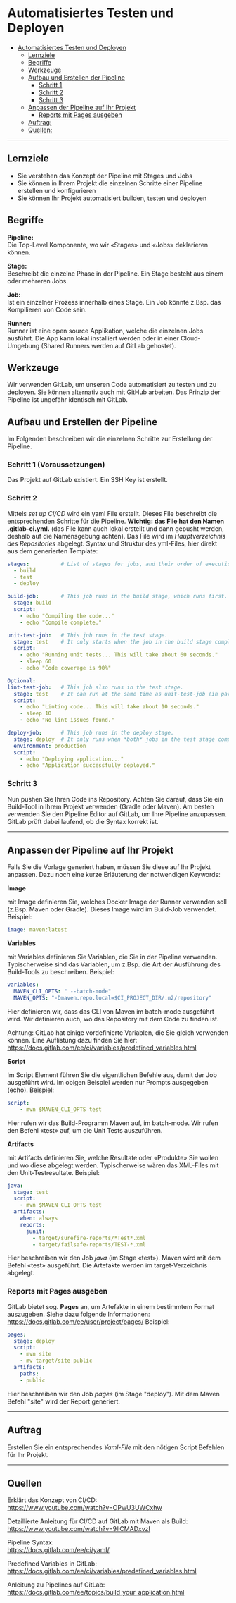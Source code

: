 
# Automatisiertes Testen und Deployen

<!-- TOC -->
- [Automatisiertes Testen und Deployen](#automatisiertes-testen-und-deployen)
  - [Lernziele](#lernziele)
  - [Begriffe](#begriffe)
  - [Werkzeuge](#werkzeuge)
  - [Aufbau und Erstellen der Pipeline](#aufbau-und-erstellen-der-pipeline)
    - [Schritt 1](#schritt-1)
    - [Schritt 2](#schritt-2)
    - [Schritt 3](#schritt-3)
  - [Anpassen der Pipeline auf Ihr Projekt](#anpassen-der-pipeline-auf-ihr-projekt)
    - [Reports mit Pages ausgeben](#reports-mit-pages-ausgeben)
  - [Auftrag:](#auftrag)
  - [Quellen:](#quellen)
<!-- TOC -->

---

## Lernziele

- Sie verstehen das Konzept der Pipeline mit Stages und Jobs
- Sie können in Ihrem Projekt die einzelnen Schritte einer Pipeline erstellen und konfigurieren
- Sie können Ihr Projekt automatisiert builden, testen und deployen

## Begriffe

**Pipeline:**<br/>
Die Top-Level Komponente, wo wir «Stages» und «Jobs» deklarieren können.

**Stage:**<br/>
Beschreibt die einzelne Phase in der Pipeline. Ein Stage besteht aus einem oder mehreren Jobs.

**Job:**<br/>
Ist ein einzelner Prozess innerhalb eines Stage. Ein Job könnte z.Bsp. das Kompilieren von Code sein.

**Runner:**<br/>
Runner ist eine open source Applikation, welche die einzelnen Jobs ausführt. Die App kann lokal installiert werden oder in einer Cloud-Umgebung (Shared Runners werden auf GitLab gehostet).

## Werkzeuge

Wir verwenden GitLab, um unseren Code automatisiert zu testen und zu deployen. Sie können alternativ auch mit GitHub arbeiten. Das Prinzip der Pipeline ist ungefähr identisch mit GitLab.

## Aufbau und Erstellen der Pipeline

Im Folgenden beschreiben wir die einzelnen Schritte zur Erstellung der Pipeline.

### Schritt 1 (Voraussetzungen)

Das Projekt auf GitLab existiert. Ein SSH Key ist erstellt.

### Schritt 2

Mittels *set up CI/CD* wird ein yaml File erstellt. Dieses File beschreibt die entsprechenden Schritte für die Pipeline.
**Wichtig: das File hat den Namen .gitlab-ci.yml.**  (das File kann auch lokal erstellt und dann gepusht werden, deshalb auf die Namensgebung achten).
Das File wird im *Hauptverzeichnis des Repositories* abgelegt.
Syntax und Struktur des yml-Files, hier direkt aus dem generierten Template:

```yml
stages:          # List of stages for jobs, and their order of execution
  - build
  - test
  - deploy

build-job:       # This job runs in the build stage, which runs first.
  stage: build
  script:
    - echo "Compiling the code..."
    - echo "Compile complete."

unit-test-job:   # This job runs in the test stage.
  stage: test    # It only starts when the job in the build stage completes successfully.
  script:
    - echo "Running unit tests... This will take about 60 seconds."
    - sleep 60
    - echo "Code coverage is 90%"

Optional:
lint-test-job:   # This job also runs in the test stage.
  stage: test    # It can run at the same time as unit-test-job (in parallel).
  script:
    - echo "Linting code... This will take about 10 seconds."
    - sleep 10
    - echo "No lint issues found."

deploy-job:      # This job runs in the deploy stage.
  stage: deploy  # It only runs when *both* jobs in the test stage complete successfully.
  environment: production
  script:
    - echo "Deploying application..."
    - echo "Application successfully deployed."
```

### Schritt 3

Nun pushen Sie Ihren Code ins Repository. Achten Sie darauf, dass Sie ein Build-Tool in Ihrem Projekt verwenden (Gradle oder Maven).
Am besten verwenden Sie den Pipeline Editor auf GitLab, um Ihre Pipeline anzupassen. GitLab prüft dabei laufend, ob die Syntax korrekt ist.

---

## Anpassen der Pipeline auf Ihr Projekt

Falls Sie die Vorlage generiert haben, müssen Sie diese auf Ihr Projekt anpassen. Dazu noch eine kurze Erläuterung der notwendigen Keywords:

**Image**<br/>

mit Image definieren Sie, welches Docker Image der Runner verwenden soll (z.Bsp. Maven oder Gradle). Dieses Image wird im Build-Job verwendet.
Beispiel:  

```yml
image: maven:latest
```

**Variables**<br/>

mit Variables definieren Sie Variablen, die Sie in der Pipeline verwenden. Typischerweise sind das Variablen, um z.Bsp. die Art der Ausführung des Build-Tools zu beschreiben.
Beispiel:

```yml
variables:
  MAVEN_CLI_OPTS: " --batch-mode"
  MAVEN_OPTS: "-Dmaven.repo.local=$CI_PROJECT_DIR/.m2/repository"
```

Hier definieren wir, dass das CLI von Maven im batch-mode ausgeführt wird. Wir definieren auch, wo das Repository mit dem Code zu finden ist.

Achtung: GitLab hat einige vordefinierte Variablen, die Sie gleich verwenden können. Eine Auflistung dazu finden Sie hier: <https://docs.gitlab.com/ee/ci/variables/predefined_variables.html>

**Script**<br/>

Im Script Element führen Sie die eigentlichen Befehle aus, damit der Job ausgeführt wird. Im obigen Beispiel werden nur Prompts ausgegeben (echo).
Beispiel:

```yml
script:
    - mvn $MAVEN_CLI_OPTS test
```

Hier rufen wir das Build-Programm Maven auf, im batch-mode. Wir rufen den Befehl «test» auf, um die Unit Tests auszuführen.

**Artifacts**<br/>

mit Artifacts definieren Sie, welche Resultate oder «Produkte» Sie wollen und wo diese abgelegt werden. Typischerweise wären das XML-Files mit den Unit-Testresultate.
Beispiel:

```yml
java:
  stage: test
  script:
    - mvn $MAVEN_CLI_OPTS test
  artifacts:
    when: always
    reports:
      junit:
        - target/surefire-reports/*Test*.xml
        - target/failsafe-reports/TEST-*.xml

```

Hier beschreiben wir den Job *java* (im Stage «test»). Maven wird mit dem Befehl «test» ausgeführt. Die Artefakte werden im target-Verzeichnis abgelegt.

### Reports mit Pages ausgeben

GitLab bietet sog. **Pages** an, um Artefakte in einem bestimmtem Format auszugeben.
Siehe dazu folgende Informationen: <https://docs.gitlab.com/ee/user/project/pages/>
Beispiel:

```yml
pages:
  stage: deploy
  script:
    - mvn site
    - mv target/site public
  artifacts:
    paths:
    - public
```

Hier beschreiben wir den Job *pages* (im Stage "deploy"). Mit dem Maven Befehl "site" wird der Report generiert.

---

## Auftrag

Erstellen Sie ein entsprechendes *Yaml-File* mit den nötigen Script Befehlen für Ihr Projekt.

---

## Quellen

Erklärt das Konzept von CI/CD:<br/>
<https://www.youtube.com/watch?v=OPwU3UWCxhw>

Detaillierte Anleitung für CI/CD auf GitLab mit Maven als Build:<br/>
<https://www.youtube.com/watch?v=9llCMADxvzI>

Pipeline Syntax:<br/>
<https://docs.gitlab.com/ee/ci/yaml/>

Predefined Variables in GitLab:<br/>
<https://docs.gitlab.com/ee/ci/variables/predefined_variables.html>

Anleitung zu Pipelines auf GitLab:<br/>
<https://docs.gitlab.com/ee/topics/build_your_application.html>
